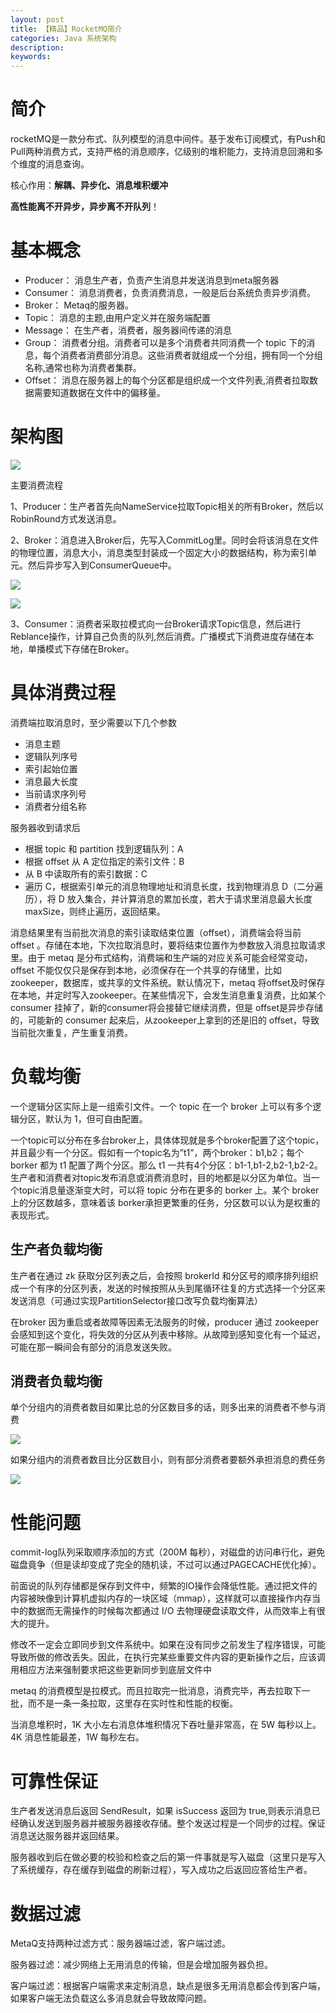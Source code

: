 ```yaml
---
layout: post
title: 【精品】RocketMQ简介
categories: Java 系统架构
description: 
keywords: 
---
```



# 简介

rocketMQ是一款分布式、队列模型的消息中间件。基于发布订阅模式，有Push和Pull两种消费方式，支持严格的消息顺序，亿级别的堆积能力，支持消息回溯和多个维度的消息查询。

核心作用：**解耦、异步化、消息堆积缓冲**

**高性能离不开异步，异步离不开队列**！


# 基本概念

- Producer： 消息生产者，负责产生消息并发送消息到meta服务器
- Consumer： 消息消费者，负责消费消息，一般是后台系统负责异步消费。
- Broker：  Metaq的服务器。
- Topic：   消息的主题,由用户定义并在服务端配置
- Message： 在生产者，消费者，服务器间传递的消息
- Group：  消费者分组。消费者可以是多个消费者共同消费一个 topic 下的消息，每个消费者消费部分消息。这些消费者就组成一个分组，拥有同一个分组名称,通常也称为消费者集群。
- Offset：  消息在服务器上的每个分区都是组织成一个文件列表,消费者拉取数据需要知道数据在文件中的偏移量。



# 架构图

![](/images/posts/2017-11-03-rocketmq-intract.md/1.png)



主要消费流程

1、Producer：生产者首先向NameService拉取Topic相关的所有Broker，然后以RobinRound方式发送消息。

2、Broker：消息进入Broker后，先写入CommitLog里。同时会将该消息在文件的物理位置，消息大小，消息类型封装成一个固定大小的数据结构，称为索引单元。然后异步写入到ConsumerQueue中。

![](/images/posts/2017-11-03-rocketmq-intract.md/2.png)

![](/images/posts/2017-11-03-rocketmq-intract.md/3.png)


3、Consumer：消费者采取拉模式向一台Broker请求Topic信息，然后进行Reblance操作，计算自己负责的队列,然后消费。广播模式下消费进度存储在本地，单播模式下存储在Broker。



# 具体消费过程

消费端拉取消息时，至少需要以下几个参数
- 消息主题
- 逻辑队列序号
- 索引起始位置
- 消息最大长度
- 当前请求序列号
- 消费者分组名称

服务器收到请求后
- 根据 topic 和 partition 找到逻辑队列：A
- 根据 offset 从 A 定位指定的索引文件：B
- 从 B 中读取所有的索引数据：C
- 遍历 C，根据索引单元的消息物理地址和消息长度，找到物理消息 D（二分遍历），将 D 放入集合，并计算消息的累加长度，若大于请求里消息最大长度 maxSize，则终止遍历，返回结果。


消息结果里有当前批次消息的索引读取结束位置（offset），消费端会将当前 offset 。存储在本地，下次拉取消息时，要将结束位置作为参数放入消息拉取请求里。由于 metaq 是分布式结构，消费端和生产端的对应关系可能会经常变动，offset 不能仅仅只是保存到本地，必须保存在一个共享的存储里，比如zookeeper，数据库，或共享的文件系统。默认情况下，metaq 将offset及时保存在本地，并定时写入zookeeper。在某些情况下，会发生消息重复消费，比如某个 consumer 挂掉了，新的consumer将会接替它继续消费，但是 offset是异步存储的，可能新的 consumer 起来后，从zookeeper上拿到的还是旧的 offset，导致当前批次重复，产生重复消费。



# 负载均衡

一个逻辑分区实际上是一组索引文件。一个 topic 在一个 broker 上可以有多个逻辑分区，默认为 1，但可自由配置。


一个topic可以分布在多台broker上，具体体现就是多个broker配置了这个topic，并且最少有一个分区。假如有一个topic名为”t1”，两个broker：b1,b2；每个 borker 都为 t1 配置了两个分区。那么 t1 一共有4个分区：b1-1,b1-2,b2-1,b2-2。生产者和消费者对topic发布消息或消费消息时，目的地都是以分区为单位。当一个topic消息量逐渐变大时，可以将 topic 分布在更多的 borker 上。某个 broker上的分区数越多，意味着该 borker承担更繁重的任务，分区数可以认为是权重的表现形式。

## 生产者负载均衡

生产者在通过 zk 获取分区列表之后，会按照 brokerId 和分区号的顺序排列组织成一个有序的分区列表，发送的时候按照从头到尾循环往复的方式选择一个分区来发送消息（可通过实现PartitionSelector接口改写负载均衡算法）

在broker 因为重启或者故障等因素无法服务的时候，producer 通过 zookeeper 会感知到这个变化，将失效的分区从列表中移除。从故障到感知变化有一个延迟，可能在那一瞬间会有部分的消息发送失败。

## 消费者负载均衡

单个分组内的消费者数目如果比总的分区数目多的话，则多出来的消费者不参与消费

![](/images/posts/2017-11-03-rocketmq-intract.md/4.png)

如果分组内的消费者数目比分区数目小，则有部分消费者要额外承担消息的费任务 

![](/images/posts/2017-11-03-rocketmq-intract.md/5.png)




# 性能问题

commit-log队列采取顺序添加的方式（200M 每秒），对磁盘的访问串行化，避免磁盘竟争（但是读却变成了完全的随机读，不过可以通过PAGECACHE优化掉）。

前面说的队列存储都是保存到文件中，频繁的IO操作会降低性能。通过把文件的内容被映像到计算机虚拟内存的一块区域（mmap），这样就可以直接操作内存当中的数据而无需操作的时候每次都通过 I/O 去物理硬盘读取文件，从而效率上有很大的提升。

修改不一定会立即同步到文件系统中。如果在没有同步之前发生了程序错误，可能导致所做的修改丢失。因此，在执行完某些重要文件内容的更新操作之后，应该调用相应方法来强制要求把这些更新同步到底层文件中

metaq 的消费模型是拉模式。而且拉取完一批消息，消费完毕，再去拉取下一批，而不是一条一条拉取，这里存在实时性和性能的权衡。

当消息堆积时，1K 大小左右消息体堆积情况下吞吐量非常高，在 5W 每秒以上。4K 消息性能最差，1W 每秒左右。


# 可靠性保证

生产者发送消息后返回 SendResult，如果 isSuccess 返回为 true,则表示消息已经确认发送到服务器并被服务器接收存储。整个发送过程是一个同步的过程。保证消息送达服务器并返回结果。

服务器收到后在做必要的校验和检查之后的第一件事就是写入磁盘（这里只是写入了系统缓存，存在缓存到磁盘的刷新过程），写入成功之后返回应答给生产者。



# 数据过滤

MetaQ支持两种过滤方式：服务器端过滤，客户端过滤。

服务器过滤：减少网络上无用消息的传输，但是会增加服务器负担。

客户端过滤：根据客户端需求来定制消息，缺点是很多无用消息都会传到客户端，如果客户端无法负载这么多消息就会导致故障问题。









